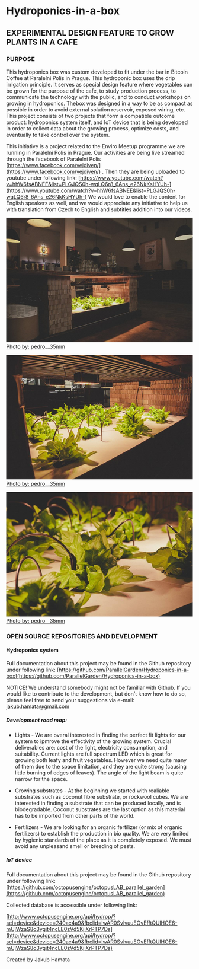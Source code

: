 # Hydroponics-in-a-box

## EXPERIMENTAL DESIGN FEATURE TO GROW PLANTS IN A CAFE

### PURPOSE

This hydroponics box was custom developed to fit under the bar in Bitcoin Coffee at Paralelní Polis in Prague. This hydroponic box uses the drip irrigation principle. It serves as special design feature where vegetables can be grown for the purpose of the cafe, to study production process, to communicate the technology with the public, and to conduct workshops on growing in hydroponics. Thebox was designed in a way to be as compact as possible in order to avoid external solution reservoir, exposed wiring, etc. This project consists of two projects that form a compatible outcome product: hydroponics system itself, and IoT device that is being developed in order to collect data about the growing process, optimize costs, and eventually to take control over the system.

This initiative is a project related to the Enviro Meetup programme we are running in Paralelní Polis in Prague. Our activities are being live streamed through the facebook of Paralelní Polis [https://www.facebook.com/vejdiven/](https://www.facebook.com/vejdiven/) . Then they are being uploaded to youtube under following link: [https://www.youtube.com/watch?v=hhW6fsABNEE&list=PLGJQS0h-wqLQ6r8_6Ans_e26NkKsHYUh-](https://www.youtube.com/watch?v=hhW6fsABNEE&list=PLGJQS0h-wqLQ6r8_6Ans_e26NkKsHYUh-) We would love to enable the content for English speakers as well, and we would appreciate any initiative to help us with translation from Czech to English and subtitles addition into our videos.

![](images/Pic1.jpg)
[Photo by: pedro__35mm](https://www.instagram.com/pedro__35mm/)

![](images/Pic2.jpg)
[Photo by: pedro__35mm](https://www.instagram.com/pedro__35mm/)

![](images/Pic3.jpg)
[Photo by: pedro__35mm](https://www.instagram.com/pedro__35mm/)

### OPEN SOURCE REPOSITORIES AND DEVELOPMENT

#### Hydroponics system

Full documentation about this project may be found in the Github repository under following link:  [https://github.com/ParallelGarden/Hydroponics-in-a-box](https://github.com/ParallelGarden/Hydroponics-in-a-box) 

NOTICE! We understand somebody might not be familiar with Github. If you would like to contribute to the development, but don't know how to do so, please feel free to send your suggestions via e-mail: jakub.hamata@gmail.com

##### Development road map:

* Lights - We are overal interested in finding the perfect fit lights for our system to ipmrove the effectivity of the growing system. Crucial deliverables are: cost of the light, electricity consumption, and suitability. Current lights are full spectrum LED which is great for growing both leafy and fruit vegetables. However we need quite many of them due to the space limitation, and they are quite strong (causing little burning of edges of leaves). The angle of the light beam is quite narrow for the space.

* Growing substrates - At the beginning we started with realiable substrates such as coconut fibre substrate, or rockwool cubes. We are interested in finding a substrate that can be produced locally, and is biodegradable. Coconut substrates are the last option as this material has to be imported from other parts of the world.

* Fertilizers - We are looking for an organic fertilizer (or mix of organic fertilizers) to establish the production in bio quality. We are very limited by hygienic standards of the place as it is completely exposed. We must avoid any unpleasand smell or breeding of pests.



##### IoT device

Full documentation about this project may be found in the Github repository under following link:[https://github.com/octopusengine/octopusLAB_parallel_garden](https://github.com/octopusengine/octopusLAB_parallel_garden)

Collected database is accessible under following link:

[http://www.octopusengine.org/api/hydrop/?sel=device&device=240ac4a9&fbclid=IwAR0SvlvuuEOvEfftQUlHOE6-mUjWzaS8o3ygjt4ncLE0zVd5KjiXrPTP7Ds](http://www.octopusengine.org/api/hydrop/?sel=device&device=240ac4a9&fbclid=IwAR0SvlvuuEOvEfftQUlHOE6-mUjWzaS8o3ygjt4ncLE0zVd5KjiXrPTP7Ds)

Created by Jakub Hamata
